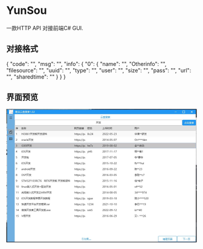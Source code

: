# YunSou
 一款HTTP API 对接前端C# GUI.

## 对接格式 
{
    "code": "",
    "msg": "",
    "info": {
        "0": {
            "name": "",
            "Otherinfo": "",
            "filesource": "",
            "uuid": "",
            "type": "",
            "user": "",
            "size": "",
            "pass": "",
            "url": "",
            "sharedtime": ""
        }
    }
}





## 界面预览 
![网盘搜索GUI界面](https://github.com/dengle456/Ysou/blob/master/123.JPG?raw=true)
